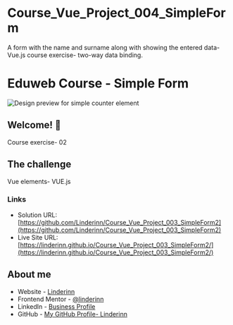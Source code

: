 # Course_Vue_Project_004_SimpleForm
A form with the name and surname along with showing the entered data- Vue.js course exercise- two-way data binding.


# Eduweb Course - Simple Form

![Design preview for simple counter element](https://github.com/Linderinn/Course_Vue_Project_003_SimpleForm2/blob/main/form%2022.JPG)


## Welcome! 👋

Course exercise- 02

## The challenge

Vue elements- VUE.js

### Links

- Solution URL: [https://github.com/Linderinn/Course_Vue_Project_003_SimpleForm2](https://github.com/Linderinn/Course_Vue_Project_003_SimpleForm2)
- Live Site URL: [https://linderinn.github.io/Course_Vue_Project_003_SimpleForm2/](https://linderinn.github.io/Course_Vue_Project_003_SimpleForm2/)


## About me

- Website - [Linderinn](http://project1309385.tilda.ws/studio)
- Frontend Mentor - [@linderinn](https://www.frontendmentor.io/profile/linderinn)
- LinkedIn - [Business Profile](https://www.linkedin.com/in/joanna-sibrecht/)
- GitHub - [My GitHub Profile- Linderinn](https://github.com/Linderinn/)

